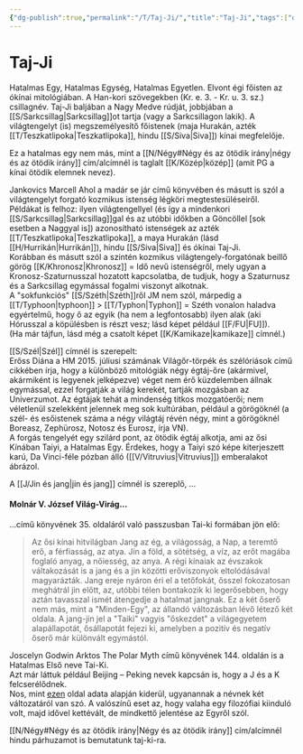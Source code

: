 ```yaml
---
{"dg-publish":true,"permalink":"/T/Taj-Ji/","title":"Taj-Ji","tags":["dg_uploaded"],"created":"2023-11-05T01:20","updated":"2023-11-08T04:18"}
---
```



# Taj-Ji

Hatalmas Egy, Hatalmas Egység, Hatalmas Egyetlen. Elvont égi főisten az ókínai mitológiában. A Han-kori szövegekben (Kr. e. 3. - Kr. u. 3. sz.) csillagnév. Taj-Ji baljában a Nagy Medve rúdját, jobbjában a [[S/Sarkcsillag\|Sarkcsillag]]ot tartja (vagy a Sarkcsillagon lakik). A világtengelyt (is) megszemélyesítő főistenek (maja Hurakán, azték [[T/Teszkatlipoka\|Teszkatlipoka]], hindu [[S/Siva\|Siva]]) kínai megfelelője.  

Ez a hatalmas egy nem más, mint a [[N/Négy#Négy és az ötödik irány\|négy és az ötödik irány]] cím/alcímnél is taglalt [[K/Közép\|közép]] (amit PG a kínai ötödik elemnek nevez).  

Jankovics Marcell Ahol a madár se jár című könyvében és másutt is szól a világtengelyt forgató kozmikus istenség légköri megtestesüléseiről. Példákat is felhoz: ilyen világtengellyel (és így a mindenkori [[S/Sarkcsillag\|Sarkcsillag]]gal és az utóbbi időkben a Göncöllel \[sok esetben a Naggyal is\]) azonosítható istenségek az azték [[T/Teszkatlipoka\|Teszkatlipoka]], a maya Hurakán (lásd [[H/Hurrikán\|Hurrikán]]), hindu [[S/Siva\|Siva]] és ókínai Taj-Ji.  
Korábban és másutt szól a szintén kozmikus világtengely-forgatónak beillő görög [[K/Khronosz\|Khronosz]] = Idő nevű istenségről, mely ugyan a Kronosz-Szaturnusszal hozatott kapcsolatba, de tudjuk, hogy a Szaturnusz és a Sarkcsillag egymással fogalmi viszonyt alkotnak.  
A "sokfunkciós" [[S/Széth\|Széth]]ről JM nem szól, márpedig a [[T/Typhoon\|typhoon]] > [[T/Typhon\|Typhon]] = Széth vonalon haladva egyértelmű, hogy ő az egyik (ha nem a legfontosabb) ilyen alak (aki Hórusszal a köpülésben is részt vesz; lásd képet például [[F/FU\|FU]]).  
(Ha már tájfun, lásd még a csatolt képet [[K/Kamikaze\|kamikaze]] címnél.)  

[[S/Szél\|Szél]] címnél is szerepelt:  
Erőss Diána a HM 2015. júliusi számának Világőr-törpék és szélóriások című cikkében írja, hogy a különböző mitológiák négy égtáj-őre (akármivel, akármiként is legyenek jelképezve) véget nem érő küzdelemben állnak egymással, ezzel forgatják a világ kerekét, tartják mozgásban az Univerzumot. Az égtájak tehát a mindenség titkos mozgatóerői; nem véletlenül szelekként jelennek meg sok kultúrában, például a görögöknél (a szél- és esőistenek száma a négy világtáj révén négy, mint a görögöknél Boreasz, Zephürosz, Notosz és Eurosz, írja VN).  
A forgás tengelyét egy szilárd pont, az ötödik égtáj alkotja, ami az ősi Kínában Taiyi, a Hatalmas Egy. Érdekes, hogy a Taiyi szó képe kiterjeszett karú, Da Vinci-féle pózban álló ([[V/Vitruvius\|Vitruvius]]) emberalakot ábrázol.  

A [[J/Jin és jang\|jin és jang]] címnél is szereplő, ...

#### Molnár V. József Világ-Virág...

...című könyvének 35. oldaláról való passzusban Tai-ki formában jön elő:  
> Az ősi kínai hitvilágban Jang az ég, a világosság, a Nap, a teremtő erő, a férfiasság, az atya. Jin a föld, a sötétség, a víz, az erőt magába foglaló anyag, a nőiesség, az anya. A régi kínaiak az évszakok váltakozását is a jang és a jin közötti erőviszonyok eltolódásával magyarázták. Jang ereje nyáron éri el a tetőfokát, ősszel fokozatosan meghátrál jin előtt, az, utóbbi télen bontakozik ki legerősebben, hogy aztán tavasszal ismét átengedje a hatalmat jangnak. Ez a két őserő nem más, mint a "Minden-Egy", az állandó változásban lévő létező két oldala. A jang-jin jel a "Taiki" vagyis "őskezdet" a világegyetem alapállapotát, ősállapotát fejezi ki, amelyben a pozitív és negatív őserő már különvált egymástól.  

Joscelyn Godwin Arktos The Polar Myth című könyvének 144. oldalán is a Hatalmas Első neve Tai-Ki.  
Azt már láttuk például Beijing – Peking nevek kapcsán is, hogy a J és a K felcserélődnek.  
Nos, mint [ezen](https://en.m.wikipedia.org/wiki/Taiji_(philosophy)) oldal adata alapján kiderül, ugyanannak a névnek két változatáról van szó. A valószínű eset az, hogy valaha egy filozófiai kiinduló volt, majd idővel kettévált, de mindkettő jelentése az Egyről szól.  

[[N/Négy#Négy és az ötödik irány\|Négy és az ötödik irány]] cím/alcímnél hindu párhuzamot is bemutatunk taj-ki-ra.  
